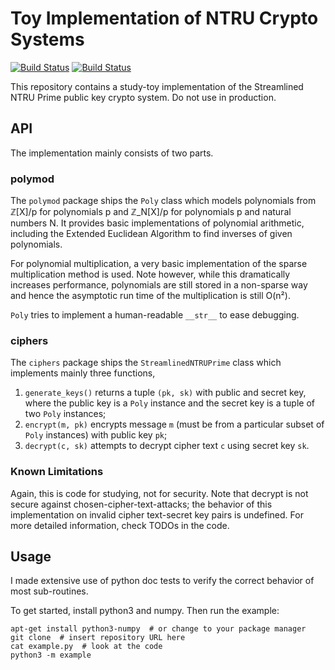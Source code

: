 # Toy Implementation of NTRU Crypto Systems

[![Build Status](https://travis-ci.org/nils-wisiol/ntru.svg?branch=master)](https://travis-ci.org/nils-wisiol/ntru)
[![Build Status](https://codecov.io/gh/nils-wisiol/ntru/branch/master/graphs/badge.svg)](https://codecov.io/gh/nils-wisiol/ntru/branch/master)

This repository contains a study-toy implementation of the Streamlined NTRU Prime public key crypto system.
Do not use in production.

## API

The implementation mainly consists of two parts.

### polymod

The `polymod` package ships the `Poly` class which models polynomials from ℤ[X]/p for polynomials p and ℤ_N[X]/p for polynomials p and natural numbers N.
It provides basic implementations of polynomial arithmetic, including the Extended Euclidean Algorithm to find inverses of given polynomials.

For polynomial multiplication, a very basic implementation of the sparse multiplication method is used. Note however, while this dramatically increases performance,
polynomials are still stored in a non-sparse way and hence the asymptotic run time of the multiplication is still O(n²).

`Poly` tries to implement a human-readable `__str__` to ease debugging.

### ciphers

The `ciphers` package ships the `StreamlinedNTRUPrime` class which implements mainly three functions,

1. `generate_keys()` returns a tuple `(pk, sk)` with public and secret key, where the public key is a `Poly` instance and the secret key is a tuple of two `Poly` instances;
1. `encrypt(m, pk)` encrypts message `m` (must be from a particular subset of `Poly` instances) with public key `pk`;  
1. `decrypt(c, sk)` attempts to decrypt cipher text `c` using secret key `sk`.

### Known Limitations

Again, this is code for studying, not for security.
Note that decrypt is not secure against chosen-cipher-text-attacks; the behavior of this implementation on invalid cipher text-secret key pairs is undefined.
For more detailed information, check TODOs in the code.  

## Usage

I made extensive use of python doc tests to verify the correct behavior of most sub-routines.

To get started, install python3 and numpy. Then run the example:

    apt-get install python3-numpy  # or change to your package manager
    git clone  # insert repository URL here
    cat example.py  # look at the code
    python3 -m example

